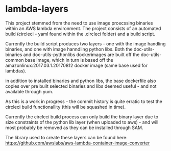 # lambda-layers
This project stemmed from the need to use image proecssing binaries within an AWS lambda environment.
The project consists of an automated build (circleci - yaml found within the .circleci folder) and a build script.

Currently the build script produces two layers - one with the image handling binaries, and one with image hanndling python libs.
Both the doc-utils-binaries and doc-utils-pythonlibs dockerimages are built off the doc-utils-common base image, which in turn is based off the amazonlinux:2017.03.1.20170812 docker image (same base used for lambdas).

in addition to installed binaries and python libs, the base dockerfile also copies over pre built selected binaries and libs deemed useful - and not available through yum.

As this is a work in progress - the commit history is quite erratic to test the circleci build functionallity (this will be squashed in time).

Currently the circleci build process can only build the binary layer due to size constraints of the python lib layer (when uploaded to aws) - and will most probably be removed as they can be installed through SAM.


The library used to create these layers can be found here: https://github.com/awslabs/aws-lambda-container-image-converter
